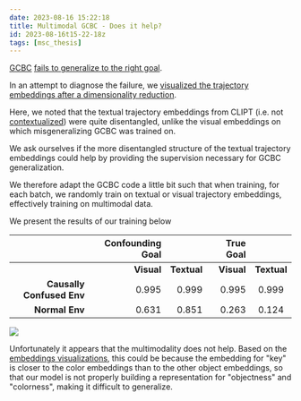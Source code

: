 ```yaml
---
date: 2023-08-16 15:22:18
title: Multimodal GCBC - Does it help?
id: 2023-08-16t15-22-18z
tags: [msc_thesis]
---
```


[GCBC](./2023-07-11t10-17-09z.md)
[fails to generalize to the right goal](./2023-08-10t10-40-36z.md).

In an attempt to diagnose the failure, we
[visualized the trajectory embeddings after a dimensionality reduction](2023-08-15t11-54-42z.md).

Here, we noted that the textual trajectory embeddings from CLIPT (i.e. not
[contextualized](2023-07-11t11-38-00z.md)) were quite disentangled, unlike the
visual embeddings on which misgeneralizing GCBC was trained on.

We ask ourselves if the more disentangled structure of the textual trajectory
embeddings could help by providing the supervision necessary for GCBC
generalization.

We therefore adapt the GCBC code a little bit such that when training, for each
batch, we randomly train on textual or visual trajectory embeddings, effectively
training on multimodal data.

We present the results of our training below

|                           | **Confounding Goal** |             | **True Goal** |             |
|--------------------------:|---------------------:|------------:|--------------:|:-----------:|
|                           |           **Visual** | **Textual** |    **Visual** | **Textual** |
| **Causally Confused Env** |                0.995 |       0.999 |         0.995 |       0.999 |
|            **Normal Env** |                0.631 |       0.851 |         0.263 |       0.124 |

![](gcbc_mm_gmg_multitask_new.png)

Unfortunately it appears that the multimodality does not help. Based on the
[embeddings visualizations](2023-08-15t11-54-42z.md), this could be because the
embedding for "key" is closer to the color embeddings than to the other object
embeddings, so that our model is not properly building a representation for
"objectness" and "colorness", making it difficult to generalize.
